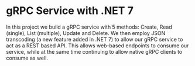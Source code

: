 # gRPC Service with .NET 7

In this project we build a gRPC service with 5 methods: Create, Read (single), List (multiple), Update and Delete. We then employ JSON transcoding (a new feature added in .NET 7) to allow our gRPC service to act as a REST based API. This allows web-based endpoints to consume our service, while at the same time continuing to allow native gRPC clients to consume as well. 
